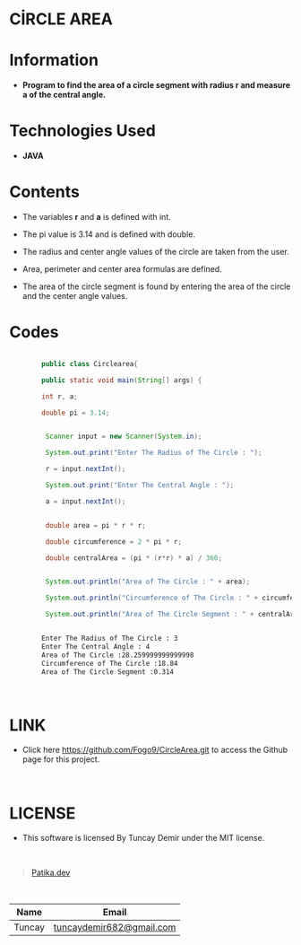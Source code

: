 # **CİRCLE AREA**

# Information

* **Program to find the area of a circle segment with radius r and measure a of the central angle.**

# Technologies Used

* **JAVA**

# Contents

* The variables **r** and **a** is defined with int.

* The pi value is 3.14 and is defined with double.

* The radius and center angle values of the circle are taken from the user.

* Area, perimeter and center area formulas are defined.

* The area of the circle segment is found by entering the area of the circle and the center angle values.

# Codes

```Java

        public class Circlearea{

        public static void main(String[] args) {

        int r, a;

        double pi = 3.14;

```

```Java

         Scanner input = new Scanner(System.in);

         System.out.print("Enter The Radius of The Circle : ");

         r = input.nextInt();

         System.out.print("Enter The Central Angle : ");

         a = input.nextInt();

```
```Java

         double area = pi * r * r;

         double circumference = 2 * pi * r;

         double centralArea = (pi * (r*r) * a) / 360;


         System.out.println("Area of The Circle : " + area);

         System.out.println("Circumference of The Circle : " + circumference);

         System.out.println("Area of The Circle Segment : " + centralArea);

```

```bash

        Enter The Radius of The Circle : 3
        Enter The Central Angle : 4
        Area of The Circle :28.259999999999998
        Circumference of The Circle :18.84
        Area of The Circle Segment :0.314

```
<br />

# LINK

* Click here https://github.com/Fogo9/CircleArea.git to access the Github page for this project.

<br />

# LICENSE

* This software is licensed By Tuncay Demir under the MIT license.

<br />

>[Patika.dev](https://app.patika.dev/fogomurphy)

<br/>

| Name |  Email |
| ---- |  ----- |
| Tuncay | tuncaydemir682@gmail.com |
